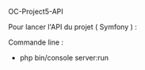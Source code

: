 OC-Project5-API

Pour lancer l'API du projet ( Symfony ) :

Commande line :
  - php bin/console server:run
